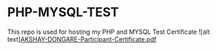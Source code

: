 # PHP-MYSQL-TEST
This repo is used for hosting my PHP and MYSQL Test Certificate
![alt text][AKSHAY-DONGARE-Participant-Certificate.pdf](https://github.com/Akshay-Dongare/PHP-MYSQL-TEST/files/11359802/AKSHAY-DONGARE-Participant-Certificate.pdf)

